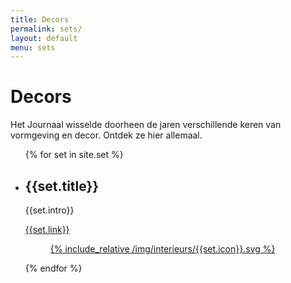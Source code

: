 ```yaml
---
title: Decors
permalink: sets/
layout: default
menu: sets
---
```


<div class="container-fluid">
<h1 class="pagetitle">Decors</h1>

<p class="lead">Het Journaal wisselde doorheen de jaren verschillende keren van vormgeving en decor. Ontdek ze hier allemaal.</p>

<ul class="set-list">
  {% for set in site.set %}
  <li class="set-list-item {% cycle 'odd', 'even'%}" >
    <div class="set-list-item-text">
      <h2 class="set-list-item-title"><span class="text-link">{{set.title}}</span></h2>
      <p class="set-list-item-intro">{{set.intro}}</p>
      <p><a href="{{set.url}}"><span class="text-link">{{set.link}}</span></a></p>
    </div>
    <figure class="set-list-item-image">
      <a href="{{set.url}}">
        {% include_relative /img/interieurs/{{set.icon}}.svg %}
      </a>
    </figure>
  </li>
  {% endfor %}
</ul>

</div>
